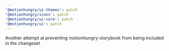 ```yaml
---
'@motionhungry/ui-themes': patch
'@motionhungry/icons': patch
'@motionhungry/ui-core': patch
'@motionhungry/ui': patch
---
```


Another attempt at preventing motionhungry-storybook from being included in the changeset
